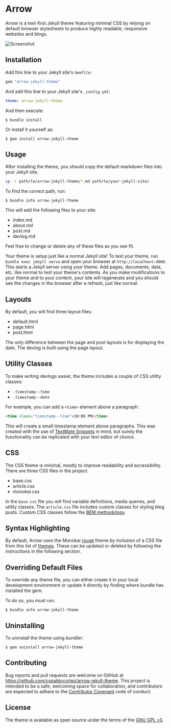 # Arrow

Arrow is a text-first Jekyll theme featuring minimal CSS by relying on default browser stylesheets to produce highly readable, responsive websites and blogs.

![Screenshot](https://i.ibb.co/CQsKPk8/2025-01-23-06-37-08-localhost-4aee2ad31133.png)

## Installation

Add this line to your Jekyll site's `Gemfile`:

```ruby
gem "arrow-jekyll-theme"
```

And add this line to your Jekyll site's `_config.yml`:

```yaml
theme: arrow-jekyll-theme
```

And then execute:

    $ bundle install

Or install it yourself as:

    $ gem install arrow-jekyll-theme

## Usage

After installing the theme, you should copy the default markdown files into your Jekyll site.

```bash
cp -r path/to/arrow-jekyll-theme/*.md path/to/your-jekyll-site/
```

To find the correct path, run:

```shell
$ bundle info arrow-jekyll-theme 
```

This will add the following files to your site:

- index.md
- about.md
- post.md
- devlog.md

Feel free to change or delete any of these files as you see fit.

Your theme is setup just like a normal Jekyll site! To test your theme, run `bundle exec jekyll serve` and open your browser at `http://localhost:4000`. This starts a Jekyll server using your theme. Add pages, documents, data, etc. like normal to test your theme's contents. As you make modifications to your theme and to your content, your site will regenerate and you should see the changes in the browser after a refresh, just like normal.

## Layouts

By default, you will find three layout files:

- default.html
- page.html
- post.html

The only difference between the page and post layouts is for displaying the date. The devlog is built using the page layout. 

## Utility Classes

To make writing devlogs easier, the theme includes a couple of CSS utility classes:

- `.timestamp--time`
- `.timestamp--date`

For example, you can add a `<time>` element above a paragraph:
    
```html
<time class="timestamp--time">10:08 PM</time>
```

This will create a small timestamp element above paragraphs. This was created with the use of [TextMate Snippets](https://macromates.com/textmate/manual/snippets) in mind, but surely the functionality can be replicated with your text editor of choice.

## CSS

The CSS theme is minimal, mostly to improve readability and accessibility. There are three CSS files in the project.

- base.css
- article.css
- monokai.css

In the `base.css` file you will find variable definitions, media queries, and utility classes. The `article.css` file includes custom classes for styling blog posts. Custom CSS classes follow the [BEM methodology](https://en.bem.info/methodology/css/).

## Syntax Highlighting

By default, Arrow uses the Monokai [rouge](https://github.com/rouge-ruby/rouge) theme by inclusion of a CSS file from this list of [themes](https://github.com/brazacz/rouge-themes). These can be updated or deleted by following the instructions in the following section.

## Overriding Default Files

To override any theme file, you can either create it in your local development environment or update it directly by finding where bundle has installed the gem.

To do so, you must run:

```shell
$ bundle info arrow-jekyll-theme 
```

## Uninstalling 

To uninstall the theme using bundler:

```shell
$ gem uninstall arrow-jekyll-theme
```

## Contributing

Bug reports and pull requests are welcome on GitHub at https://github.com/cspablocortez/arrow-jekyll-theme. This project is intended to be a safe, welcoming space for collaboration, and contributors are expected to adhere to the [Contributor Covenant](https://www.contributor-covenant.org/) code of conduct.

## License

The theme is available as open source under the terms of the [GNU GPL v3](https://www.gnu.org/licenses/gpl-3.0.en.html#license-text).
